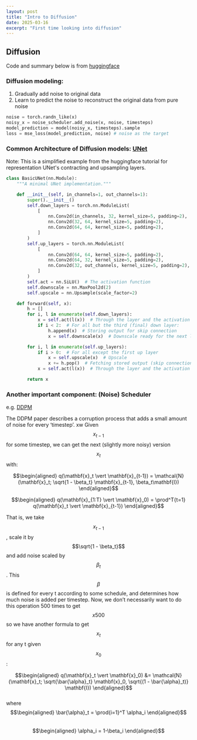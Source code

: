 ```yaml
---
layout: post
title: "Intro to Diffusion"
date: 2025-03-16
excerpt: "First time looking into diffusion"
---
```


## Diffusion
Code and summary below is from [huggingface](https://huggingface.co/learn/diffusion-course/en/unit1/1)  

### Diffusion modeling:  
1. Gradually add noise to original data  
2. Learn to predict the noise to reconstruct the original data from pure noise  
  
```python
noise = torch.randn_like(x)
noisy_x = noise_scheduler.add_noise(x, noise, timesteps)
model_prediction = model(noisy_x, timesteps).sample
loss = mse_loss(model_prediction, noise) # noise as the target
```


### Common Architecture of Diffusion models: [UNet](https://arxiv.org/pdf/1505.04597)
Note: This is a simplified example from the huggingface tutorial for representation UNet's contracting and upsampling layers.

```python
class BasicUNet(nn.Module):
    """A minimal UNet implementation."""

    def __init__(self, in_channels=1, out_channels=1):
        super().__init__()
        self.down_layers = torch.nn.ModuleList(
            [
                nn.Conv2d(in_channels, 32, kernel_size=5, padding=2),
                nn.Conv2d(32, 64, kernel_size=5, padding=2),
                nn.Conv2d(64, 64, kernel_size=5, padding=2),
            ]
        )
        self.up_layers = torch.nn.ModuleList(
            [
                nn.Conv2d(64, 64, kernel_size=5, padding=2),
                nn.Conv2d(64, 32, kernel_size=5, padding=2),
                nn.Conv2d(32, out_channels, kernel_size=5, padding=2),
            ]
        )
        self.act = nn.SiLU()  # The activation function
        self.downscale = nn.MaxPool2d(2)
        self.upscale = nn.Upsample(scale_factor=2)

    def forward(self, x):
        h = []
        for i, l in enumerate(self.down_layers):
            x = self.act(l(x))  # Through the layer and the activation function
            if i < 2:  # For all but the third (final) down layer:
                h.append(x)  # Storing output for skip connection
                x = self.downscale(x)  # Downscale ready for the next layer

        for i, l in enumerate(self.up_layers):
            if i > 0:  # For all except the first up layer
                x = self.upscale(x)  # Upscale
                x += h.pop()  # Fetching stored output (skip connection)
            x = self.act(l(x))  # Through the layer and the activation function

        return x
```

### Another important component: (Noise) Scheduler
e.g. [DDPM](https://arxiv.org/abs/2006.11239)  

The DDPM paper describes a corruption process that adds a small amount of noise for every ‘timestep’.  xw
Given $$x_{t-1}$$ for some timestep, we can get the next (slightly more noisy) version $$x_t$$ with:  

$$\begin{aligned} q(\mathbf{x}_t \vert \mathbf{x}_{t-1}) = \mathcal{N}(\mathbf{x}_t; \sqrt{1 - \beta_t} \mathbf{x}_{t-1}, \beta_t\mathbf{I}) \end{aligned}$$ 
  
$$\begin{aligned} q(\mathbf{x}_{1:T} \vert \mathbf{x}_0) = \prod^T{t=1} q(\mathbf{x}_t \vert \mathbf{x}_{t-1}) \end{aligned}$$  

That is, we take $$x_{t-1}$$, scale it by $$\sqrt{1 - \beta_t}$$ and add noise scaled by $$\beta_t$$. This $$\beta$$ is defined for every t according to some schedule, and determines how much noise is added per timestep. Now, we don’t necessarily want to do this operation 500 times to get $$x{500}$$ so we have another formula to get $$x_t$$ for any t given $$x_0$$:  

$$\begin{aligned} q(\mathbf{x}_t \vert \mathbf{x}_0) &= \mathcal{N}(\mathbf{x}_t; \sqrt{\bar{\alpha}_t} \mathbf{x}_0, \sqrt{(1 - \bar{\alpha}_t)} \mathbf{I}) \end{aligned}$$  
where 
$$\begin{aligned} \bar{\alpha}_t = \prod{i=1}^T \alpha_i \end{aligned}$$  
$$\begin{aligned} \alpha_i = 1-\beta_i \end{aligned}$$  



